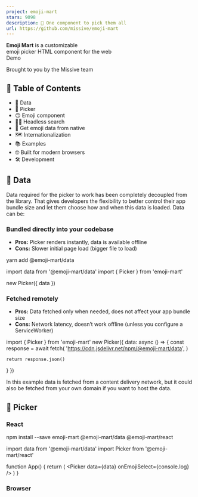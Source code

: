 ```yaml
---
project: emoji-mart
stars: 9098
description: 🏪 One component to pick them all
url: https://github.com/missive/emoji-mart
---
```


  
**Emoji Mart** is a customizable  
emoji picker HTML component for the web  
Demo  
  
  
  
  
Brought to you by the Missive team

📖 Table of Contents
--------------------

-   💾 Data
-   🏪 Picker
-   🙃 Emoji component
-   🕵️‍♀️ Headless search
-   🔬 Get emoji data from native
-   🗺 Internationalization
-   📚 Examples
-   🤓 Built for modern browsers
-   🛠 Development

💾 Data
-------

Data required for the picker to work has been completely decoupled from the library. That gives developers the flexibility to better control their app bundle size and let them choose how and when this data is loaded. Data can be:

### Bundled directly into your codebase

-   **Pros:** Picker renders instantly, data is available offline
-   **Cons:** Slower initial page load (bigger file to load)

yarn add @emoji-mart/data

import data from '@emoji-mart/data'
import { Picker } from 'emoji-mart'

new Picker({ data })

### Fetched remotely

-   **Pros:** Data fetched only when needed, does not affect your app bundle size
-   **Cons:** Network latency, doesn’t work offline (unless you configure a ServiceWorker)

import { Picker } from 'emoji-mart'
new Picker({
  data: async () \=> {
    const response \= await fetch(
      'https://cdn.jsdelivr.net/npm/@emoji-mart/data',
    )

    return response.json()
  }
})

In this example data is fetched from a content delivery network, but it could also be fetched from your own domain if you want to host the data.

🏪 Picker
---------

### React

npm install --save emoji-mart @emoji-mart/data @emoji-mart/react

import data from '@emoji-mart/data'
import Picker from '@emoji-mart/react'

function App() {
  return (
    <Picker data\={data} onEmojiSelect\={console.log} />
  )
}

### Browser

<script src\="https://cdn.jsdelivr.net/npm/emoji-mart@latest/dist/browser.js"\></script\>
<script\>
  const pickerOptions \= { onEmojiSelect: console.log }
  const picker \= new EmojiMart.Picker(pickerOptions)

  document.body.appendChild(picker)
</script\>

### Options / Props

Option

Default

Choices

Description

**data**

`{}`

Data to use for the picker

**i18n**

`{}`

Localization data to use for the picker

**categories**

`[]`

`frequent`, `people`, `nature`, `foods`, `activity`, `places`, `objects`, `symbols`, `flags`

Categories to show in the picker. Order is respected.

**custom**

`[]`

Custom emojis

**onEmojiSelect**

`null`

Callback when an emoji is selected

**onClickOutside**

`null`

Callback when a click outside of the picker happens

**onAddCustomEmoji**

`null`

Callback when the _Add custom emoji_ button is clicked. The button will only be displayed if this callback is provided. It is displayed when search returns no results.

**autoFocus**

`false`

Whether the picker should automatically focus on the search input

**categoryIcons**

`{}`

Custom category icons

**dynamicWidth**

`false`

Whether the picker should calculate `perLine` dynamically based on the width of `<em-emoji-picker>`. When enabled, `perLine` is ignored

**emojiButtonColors**

`[]`

i.e. `#f00`, `pink`, `rgba(155,223,88,.7)`

An array of color that affects the hover background color

**emojiButtonRadius**

`100%`

i.e. `6px`, `1em`, `100%`

The radius of the emoji buttons

**emojiButtonSize**

`36`

The size of the emoji buttons

**emojiSize**

`24`

The size of the emojis (inside the buttons)

**emojiVersion**

`14`

`1`, `2`, `3`, `4`, `5`, `11`, `12`, `12.1`, `13`, `13.1`, `14`

The version of the emoji data to use. Latest version supported in `@emoji-mart/data` is currently 14

**exceptEmojis**

`[]`

List of emoji IDs that will be excluded from the picker

**icons**

`auto`

`auto`, `outline`, `solid`

The type of icons to use for the picker. `outline` with light theme and `solid` with dark theme.

**locale**

`en`

`en`, `ar`, `be`, `cs`, `de`, `es`, `fa`, `fi`, `fr`, `hi`, `it`, `ja`, `ko`, `nl`, `pl`, `pt`, `ru`, `sa`, `tr`, `uk`, `vi`, `zh`

The locale to use for the picker

**maxFrequentRows**

`4`

The maximum number of frequent rows to show. `0` will disable frequent category

**navPosition**

`top`

`top`, `bottom`, `none`

The position of the navigation bar

**noCountryFlags**

`false`

Whether to show country flags or not. If not provided, tbhis is handled automatically (Windows doesn’t support country flags)

**noResultsEmoji**

`cry`

The id of the emoji to use for the no results emoji

**perLine**

`9`

The number of emojis to show per line

**previewEmoji**

`point_up`

The id of the emoji to use for the preview when not hovering any emoji. `point_up` when preview position is bottom and `point_down` when preview position is top.

**previewPosition**

`bottom`

`top`, `bottom`, `none`

The position of the preview

**searchPosition**

`sticky`

`sticky`, `static`, `none`

The position of the search input

**set**

`native`

`native`, `apple`, `facebook`, `google`, `twitter`

The set of emojis to use for the picker. `native` being the most performant, others rely on spritesheets.

**skin**

`1`

`1`, `2`, `3`, `4`, `5`, `6`

The emojis skin tone

**skinTonePosition**

`preview`

`preview`, `search`, `none`

The position of the skin tone selector

**theme**

`auto`

`auto`, `light`, `dark`

The color theme of the picker

**getSpritesheetURL**

`null`

A function that returns the URL of the spritesheet to use for the picker. It should be compatible with the data provided.

### Custom emojis

You can use custom emojis by providing an array of categories and their emojis. Emojis also support multiple skin tones and can be GIFs or SVGs.

import data from '@emoji-mart/data'
import Picker from '@emoji-mart/react'

const custom \= \[
  {
    id: 'github',
    name: 'GitHub',
    emojis: \[
      {
        id: 'octocat',
        name: 'Octocat',
        keywords: \['github'\],
        skins: \[{ src: './octocat.png' }\],
      },
      {
        id: 'shipit',
        name: 'Squirrel',
        keywords: \['github'\],
        skins: \[
          { src: './shipit-1.png' }, { src: './shipit-2.png' }, { src: './shipit-3.png' },
          { src: './shipit-4.png' }, { src: './shipit-5.png' }, { src: './shipit-6.png' },
        \],
      },
    \],
  },
  {
    id: 'gifs',
    name: 'GIFs',
    emojis: \[
      {
        id: 'party\_parrot',
        name: 'Party Parrot',
        keywords: \['dance', 'dancing'\],
        skins: \[{ src: './party\_parrot.gif' }\],
      },
    \],
  },
\]

function App() {
  return (
    <Picker data\={data} custom\={custom} />
  )
}

### Custom category icons

You can use custom category icons by providing an object with the category name as key and the icon as value. Currently supported formats are `svg` string and `src`. See example.

const customCategoryIcons \= {
  categoryIcons: {
    activity: {
      svg: '<svg xmlns="http://www.w3.org/2000/svg" viewBox="0 0 640 512"><path d="M57.89 397.2c-6.262-8.616-16.02-13.19-25.92-13.19c-23.33 0-31.98 20.68-31.98 32.03c0 6.522 1.987 13.1 6.115 18.78l46.52 64C58.89 507.4 68.64 512 78.55 512c23.29 0 31.97-20.66 31.97-32.03c0-6.522-1.988-13.1-6.115-18.78L57.89 397.2zM496.1 352c-44.13 0-79.72 35.75-79.72 80s35.59 80 79.72 80s79.91-35.75 79.91-80S540.2 352 496.1 352zM640 99.38c0-13.61-4.133-27.34-12.72-39.2l-23.63-32.5c-13.44-18.5-33.77-27.68-54.12-27.68c-13.89 0-27.79 4.281-39.51 12.8L307.8 159.7C262.2 192.8 220.4 230.9 183.4 273.4c-24.22 27.88-59.18 63.99-103.5 99.63l56.34 77.52c53.79-35.39 99.15-55.3 127.1-67.27c51.88-22 101.3-49.87 146.9-82.1l202.3-146.7C630.5 140.4 640 120 640 99.38z"/></svg>',
    },
    people: {
      src: './people.png',
    },
  },
}

🙃 Emoji component
------------------

The emoji web component usage is the same no matter what library you use.

First, you need to make sure data has been initialized. You need to call this only once per page load. Note that if you call `init` like this, you don’t necessarily need to include data in your Picker props. It doesn’t hurt either, it will noop.

import data from '@emoji-mart/data'
import { init } from 'emoji-mart'

init({ data })

Then you can use the emoji component in your HTML / JSX.

<em-emoji id\="+1" size\="2em"\></em-emoji\>
<em-emoji id\="+1" skin\="2"\></em-emoji\>
<em-emoji shortcodes\=":+1::skin-tone-1:"\></em-emoji\>
<em-emoji shortcodes\=":+1::skin-tone-2:"\></em-emoji\>

### Attributes / Props

Attribute

Example

Description

**id**

`+1`

An emoji ID

**shortcodes**

`:+1::skin-tone-2:`

An emoji shortcode

**native**

`👍`

A native emoji

**size**

`2em`

The inline element size

**fallback**

`:shrug:`

A string to be rendered in case the emoji can’t be found

**set**

`native`

The emoji set: `native`, `apple`, `facebook`, `google`, `twitter`

**skin**

`1`

The emoji skin tone: `1`, `2`, `3`, `4`, `5`, `6`

🕵️‍♀️ Headless search
----------------------

You can search without the Picker. Just like the emoji component, `data` needs to be initialized first in order to use the search index.

import data from '@emoji-mart/data'
import { init, SearchIndex } from 'emoji-mart'

init({ data })

async function search(value) {
  const emojis \= await SearchIndex.search(value)
  const results \= emojis.map((emoji) \=> {
    return emoji.skins\[0\].native
  })

  console.log(results)
}

search('christmas') // => \['🎄', '🇨🇽', '🧑‍🎄', '🔔', '🤶', '🎁', '☃️', '❄️', '🎅', '⛄'\]

🔬 Get emoji data from native
-----------------------------

You can get emoji data from a native emoji. This is useful if you want to get the emoji ID from a native emoji. Just like the emoji component, `data` needs to be initialized first in order to retrieve the emoji data.

import data from '@emoji-mart/data'
import { init, getEmojiDataFromNative } from 'emoji-mart'

init({ data })

getEmojiDataFromNative('🤞🏿').then(console.log)
/\* {
  aliases: \['hand\_with\_index\_and\_middle\_fingers\_crossed'\],
  id: 'crossed\_fingers',
  keywords: \['hand', 'with', 'index', 'and', 'middle', 'good', 'lucky'\],
  name: 'Crossed Fingers',
  native: '🤞🏿',
  shortcodes: ':crossed\_fingers::skin-tone-6:',
  skin: 6,
  unified: '1f91e-1f3ff',
} \*/

🗺 Internationalization
-----------------------

EmojiMart UI supports multiple languages, feel free to open a PR if yours is missing.

import i18n from '@emoji-mart/data/i18n/fr.json'
i18n.search\_no\_results\_1 \= 'Aucun emoji'

new Picker({ i18n })

Given the small file size, English is built-in and doesn’t need to be provided.

📚 Examples
-----------

-   Categories
-   Custom emoji font
-   Custom styles
-   Emoji component
-   Headless search
-   Slack colors

🤓 Built for modern browsers
----------------------------

EmojiMart relies on these APIs, you may need to include polyfills if you need to support older browsers:

-   Shadow DOM (MDN)
-   Custom elements (MDN)
-   IntersectionObserver (MDN)
-   Async/Await (MDN)

🛠 Development
--------------

yarn install
yarn dev
